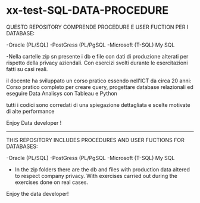 # xx-test-SQL-DATA-PROCEDURE

QUESTO REPOSITORY COMPRENDE PROCEDURE E USER FUCTION PER I DATABASE: 

-Oracle (PL/SQL)
-PostGress (PL/PgSQL
-Microsoft (T-SQL)
My SQL 

-Nella cartelle zip sn presente i db e file con dati di produzione alterati per rispetto della privacy aziendali. Con esercizi svolti durante le esercitazioni fatti su casi reali.

il docente ha sviluppato un corso pratico essendo nell'ICT da circa 20 anni: 
Corso pratico completo per creare query, progettare database relazionali ed eseguire Data Analisys con Tableau e Python

tutti i codici sono corredati di una spiegazione dettagliata e scelte motivate di alte performance



Enjoy Data developer !


________________________________________________
THIS REPOSITORY INCLUDES PROCEDURES AND USER FUCTIONS FOR DATABASES:

-Oracle (PL/SQL)
-PostGress (PL/PgSQL
-Microsoft (T-SQL)
 My SQL

- In the zip folders there are the db and files with production data altered to respect company privacy. With exercises carried out during the exercises done on real cases.


Enjoy the data developer!


